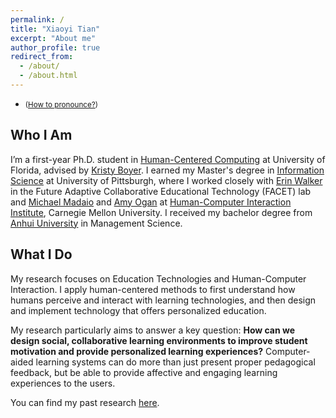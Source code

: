 ```yaml
---
permalink: /
title: "Xiaoyi Tian"
excerpt: "About me"
author_profile: true
redirect_from: 
  - /about/
  - /about.html
---
```

<script src="https://www.w3counter.com/tracker.js?id=129746"></script>
<div class="row">
	<ul class="list-inline">
		<li class="list-inline-item align-middle"><small>(<a href="javascript:copy(note, pro)">How to pronounce?</a>)</small></li>
			<div id="note"></div>
		    <div id="pro" style="display:none">
		     	<li><p>
					My first name xiaoyi is pronounced similar to "shaw-yee" and my last name tian is pronounced as "tee·en". 
		        </p></li>
		    </div> 
	</ul>
</div>

Who I Am
-----

I’m a first-year Ph.D. student in [Human-Centered Computing](https://www.cise.ufl.edu/) at University of Florida, advised by [Kristy Boyer](https://www.cise.ufl.edu/research/learndialogue/person.php?id=keboyer). I earned my Master's degree in [Information Science](https://sci.pitt.edu/) at University of Pittsburgh, where I worked closely with [Erin Walker](http://erinwalker.owlstown.com/) in the Future Adaptive Collaborative Educational Technology (FACET) lab and [Michael Madaio](http://michaelmadaio.com/) and [Amy Ogan](https://www.amyogan.com/) at [Human-Computer Interaction Institute](https://hcii.cmu.edu/), Carnegie Mellon University. I received my bachelor degree from [Anhui University](http://en.ahu.edu.cn/) in Management Science.

What I Do
-----

My research focuses on Education Technologies and Human-Computer Interaction. I apply human-centered methods to first understand how humans perceive and interact with learning technologies, and then design and implement technology that offers personalized education. 

My research particularly aims to answer a key question: **How can we design social, collaborative learning environments to improve student motivation and provide personalized learning experiences?** Computer-aided learning systems can do more than just present proper pedagogical feedback, but be able to provide affective and engaging learning experiences to the users. 
 
You can find my past research [here](https://sylvia935.github.io/research/). 

